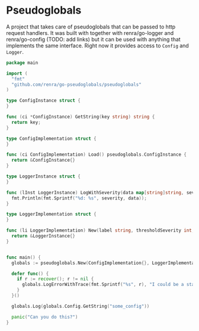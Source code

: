 # Pseudoglobals

A project that takes care of pseudoglobals that can be passed to http request handlers. It was built with together with renra/go-logger and renra/go-config (TODO: add links) but it can be used with anything that implements the same interface. Right now it provides access to `Config` and `Logger`.

```go
package main

import (
  "fmt"
  "github.com/renra/go-pseudoglobals/pseudoglobals"
)

type ConfigInstance struct {
}

func (ci *ConfigInstance) GetString(key string) string {
  return key;
}

type ConfigImplementation struct {
}

func (ci ConfigImplementation) Load() pseudoglobals.ConfigInstance {
  return &ConfigInstance{}
}

type LoggerInstance struct {
}

func (lInst LoggerInstance) LogWithSeverity(data map[string]string, severity int) {
  fmt.Println(fmt.Sprintf("%d: %s", severity, data));
}

type LoggerImplementation struct {
}

func (li LoggerImplementation) New(label string, thresholdSeverity int, severities map[int]string) pseudoglobals.LoggerInstance {
  return &LoggerInstance{}
}


func main() {
  globals := pseudoglobals.New(ConfigImplementation{}, LoggerImplementation{})

  defer func() {
    if r := recover(); r != nil {
      globals.LogErrorWithTrace(fmt.Sprintf("%s", r), "I could be a stack trace")
    }
  }()

  globals.Log(globals.Config.GetString("some_config"))

  panic("Can you do this?")
}

```
